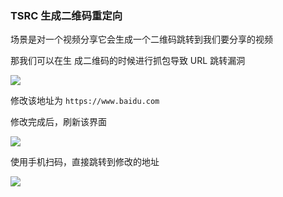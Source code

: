 ###  TSRC 生成二维码重定向

场景是对一个视频分享它会生成一个二维码跳转到我们要分享的视频

那我们可以在生 成二维码的时候进行抓包导致 URL 跳转漏洞

![](https://pic1.imgdb.cn/item/68ae259c58cb8da5c85328a0.png)

修改该地址为 `https://www.baidu.com`

修改完成后，刷新该界面

![](https://pic1.imgdb.cn/item/68ae25b958cb8da5c85328a2.png)

使用手机扫码，直接跳转到修改的地址

![](https://pic1.imgdb.cn/item/68ae25cf58cb8da5c85328a4.png)
